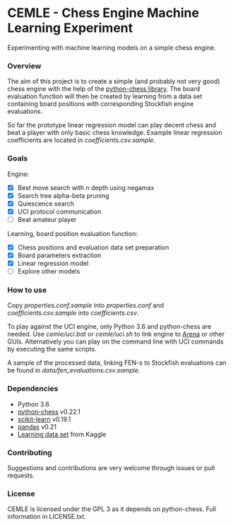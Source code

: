 # CEMLE - Chess Engine Machine Learning Experiment

Experimenting with machine learning models on a simple chess engine.

### Overview

The aim of this project is to create a simple (and probably not very
good) chess engine with the help of the [python-chess library](https://github.com/niklasf/python-chess). 
The board evaluation function will then be created by learning from a data set 
containing board positions with corresponding Stockfish engine evaluations.

So far the prototype linear regression model can play decent chess and beat a player with only basic chess knowledge.
Example linear regression coefficients are located in _coefficients.csv.sample_.

### Goals

Engine:
- [x] Best move search with _n_ depth using negamax
- [x] Search tree alpha-beta pruning
- [x] Quiescence search
- [x] UCI protocol communication
- [ ] Beat amateur player

Learning, board position evaluation function:
- [x] Chess positions and evaluation data set preparation
- [x] Board parameters extraction
- [x] Linear regression model
- [ ] Explore other models

### How to use

Copy _properties.conf.sample_ into _properties.conf_ and _coefficients.csv.sample_ into _coefficients.csv_.

To play against the UCI engine, only Python 3.6 and python-chess are needed.
Use _cemle/uci.bat_ or _cemle/uci.sh_ to link engine to [Arena](http://www.playwitharena.com/) or other GUIs.
Alternatively you can play on the command line with UCI commands by executing the same scripts.

A sample of the processed data, linking FEN-s to Stockfish evaluations can be found in _data/fen_evaluations.csv.sample_.

### Dependencies

* Python 3.6
* [python-chess](https://github.com/niklasf/python-chess) v0.22.1
* [scikit-learn](http://scikit-learn.org) v0.19.1
* [pandas](https://pandas.pydata.org/) v0.21
* [Learning data set](https://www.kaggle.com/c/finding-elo/data) from Kaggle

### Contributing

Suggestions and contributions are very welcome through issues or pull requests.

### License

CEMLE is licensed under the GPL 3 as it depends on python-chess. Full information in LICENSE.txt.
